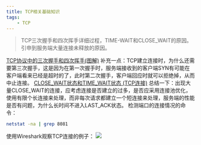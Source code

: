 ```yaml
---
title: TCP相关基础知识
tags:
    - TCP
---
```


> TCP三次握手和四次挥手详细过程，TIME-WAIT和CLOSE_WAIT的原因。引申到服务端大量连接未释放的原因。

<!--more-->

[TCP协议中的三次握手和四次挥手(图解)](http://blog.csdn.net/whuslei/article/details/6667471/)
补充一点：TCP建立连接时，为什么还需要第三次握手，这是因为在第一次握手时，服务端接收到的客户端SYN有可能在客户端看来已经是超时的了，此时第二次握手，客户端回应时就可以拒绝掉，从而中止连接。
[CLOSE_WAIT状态和TIME_WAIT状态 (TCP连接)](https://my.oschina.net/u/593721/blog/186983)
总结一下：出现大量CLOSE_WAIT的连接，应考虑连接是否建立的过多，是否应采用连接池优化，使用有限个长连接来处理，而非每次请求都建立一个短连接来处理，服务端的性能是否有问题，为什么长时间不进入LAST_ACK状态。
检测端口的连接情况的命令：
``` bash
netstat -na | grep 8081
```
使用Wireshark观察TCP连接的例子：
![](/img/wireshark_tcp.png)
